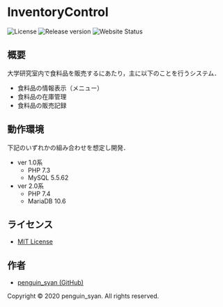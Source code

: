 # InventoryControl
![License](https://img.shields.io/github/license/penguin-syan/InventoryControl) 
![Release version](https://img.shields.io/github/v/release/penguin-syan/InventoryControl)
![Website Status](https://img.shields.io/website?url=https%3A%2F%2Fhsslab.penguin-syan.tokyo)

## 概要
大学研究室内で食料品を販売するにあたり，主に以下のことを行うシステム．
* 食料品の情報表示（メニュー）
* 食料品の在庫管理
* 食料品の販売記録

## 動作環境
下記のいずれかの組み合わせを想定し開発．
* ver 1.0系
  * PHP 7.3
  * MySQL 5.5.62
* ver 2.0系
  * PHP 7.4
  * MariaDB 10.6

## ライセンス
* [MIT License](https://opensource.org/licenses/MIT)

## 作者
* [penguin_syan (GitHub)](https://github.com/penguin-syan/)

Copyright &copy; 2020 penguin_syan. All rights reserved.